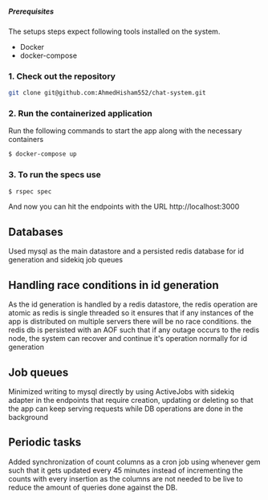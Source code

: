 ##### Prerequisites

The setups steps expect following tools installed on the system.

- Docker
- docker-compose

### 1. Check out the repository

```bash
git clone git@github.com:AhmedHisham552/chat-system.git
```


### 2. Run the containerized application

Run the following commands to start the app along with the necessary containers

```bash
$ docker-compose up
```

### 3. To run the specs use

```bash
$ rspec spec
```

And now you can hit the endpoints with the URL http://localhost:3000

## Databases

Used mysql as the main datastore and a persisted redis database for id generation and sidekiq job queues


## Handling race conditions in id generation

As the id generation is handled by a redis datastore, the redis operation are atomic as redis is single threaded so it ensures that if any instances of the app is distributed on multiple servers there will be no race conditions. the redis db is persisted with an AOF such that if any outage occurs to the redis node, the system can recover and continue it's operation normally for id generation

## Job queues

Minimized writing to mysql directly by using ActiveJobs with sidekiq adapter in the endpoints that require creation, updating or deleting so that the app can keep serving requests while DB operations are done in the background

## Periodic tasks

Added synchronization of count columns as a cron job using whenever gem such that it gets updated every 45 minutes instead of incrementing the counts with every insertion as the columns are not needed to be live to reduce the amount of queries done against the DB.